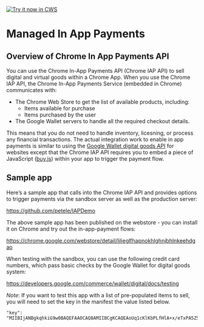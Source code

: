 <a target="_blank" href="https://chrome.google.com/webstore/detail/#">![Try it now in CWS](https://raw.github.com/GoogleChrome/chrome-app-samples/master/tryitnowbutton.png "Click here to install this sample from the Chrome Web Store")</a>

# Managed In App Payments

## Overview of Chrome In App Payments API

You can use the Chrome In-App Payments API (Chrome IAP API) to sell digital 
and virtual goods within a Chrome App. When you use the Chrome IAP API, the 
Chrome In-App Payments Service (embedded in Chrome) communicates with:
 * The Chrome Web Store to get the list of available products, including:
   * Items available for purchase
   * Items purchased by the user
 * The Google Wallet servers to handle all the required checkout details.

This means that you do not need to handle inventory, licesning, or process 
any financial transactions. The actual integration work to enable in app 
payments is similar to using the 
[Google Wallet digital goods API](https://developers.google.com/commerce/wallet/digital/docs/) 
for websites except that the Chrome IAP API requires you to embed a piece of 
JavaScript ([buy.js](https://raw.github.com/GoogleChrome/chrome-app-samples/master/in-app-payments/buy.js)) 
within your app to trigger the payment flow.

## Sample app
Here’s a sample app that calls into the Chrome IAP API and provides options 
to trigger payments via the sandbox server as well as the production server:

https://github.com/petele/IAPDemo

The above sample app has been published on the webstore - you can install it 
on Chrome and try out the in-app-payment flows:

https://chrome.google.com/webstore/detail/ljlieglfhapnokhlghnjbhlnkeehdgao

When testing with the sandbox, you can use the following credit card numbers, 
which pass basic checks by the Google Wallet for digital goods system:

https://developers.google.com/commerce/wallet/digital/docs/testing


*Note*: If you want to test this app with a list of pre-populated items to 
sell, you will need to set the key in the manifest the value listed below. 

```
"key": "MIIBIjANBgkqhkiG9w0BAQEFAAOCAQ8AMIIBCgKCAQEAoUq1cKlKbPLfHlA+x/eTxPA5ZSz4bd/fgKInayClJQTc6RRATDfRshCXjn8Eu7VpgsfEG3nLGD0C+8SdDxSGxj51k5elLRcRhDLODjxMshjPpziRm8wxalrGDEVOjD8GX6DG1YXQDMq6Hd9fxSj/ZEBjGvDWtoL3wBZ1M2/+aop/5Z6y9rQDOKI8PmCaIpWmIBS1+zZub9wc/RVNA2glGaSb0N71FxN/W5PhlWwJciG/iIJHhCM888kIPODJq8JgFKz1jO8/3L8YfO9/lzbKZLPnRMrN5q5KZDbG22l6BccSXnqYu4JX9RzXK0HcRzO5SI1l5XPAeZAhNY5M+rZULwIDAQAB"
```